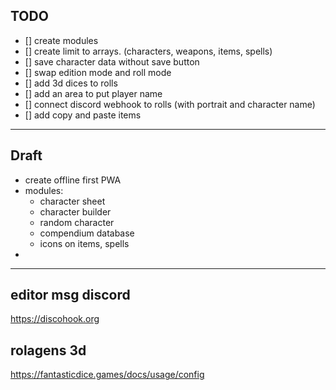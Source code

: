 ## TODO
- [] create modules
- [] create limit to arrays. (characters, weapons, items, spells)
- [] save character data without save button
- [] swap edition mode and roll mode
- [] add 3d dices to rolls
- [] add an area to put player name
- [] connect discord webhook to rolls (with portrait and character name)
- [] add copy and paste items

---
## Draft
- create offline first PWA
- modules:
    - character sheet
    - character builder
    - random character
    - compendium database
    - icons on items, spells
- 

---
## editor msg discord
https://discohook.org

## rolagens 3d
https://fantasticdice.games/docs/usage/config